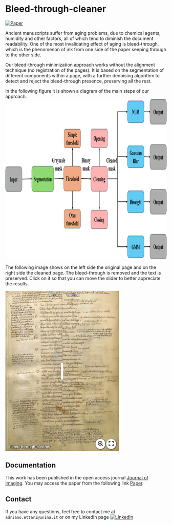 # Bleed-through-cleaner


[![Paper](https://img.shields.io/badge/Paper-blue)](https://www.mdpi.com/2313-433X/11/5/136)



Ancient manuscripts suffer from aging problems, due to chemical agents, humidity and other factors, all of which tend to diminish the document readability. One of the most invalidating effect of aging is bleed-through, which is the phenomenon of ink from one side of the paper seeping through to the other side. 

Our bleed-through minimization approach works without the alignment technique (no registration of the pages). It is based on the segmentation of different components within a page, with a further denoising algorithm to detect and reject the bleed-through presence, preserving all the rest.

In the following figure it is shown a diagram of the main steps of our approach.
<img src="assets/workflow_diagram.jpg" height="500px"/>

The following image shows on the left side the original page and on the right side the cleaned page. The bleed-through is removed and the text is preserved.
Click on it so that you can move the slider to better appreciate the results.

[<img src="assets/imgsli_bleed_through_cleaner.png" height="500px"/>](https://imgsli.com/MzM4MjA4)

## Documentation
This work has been published in the open access journal [Journal of Imaging](https://www.mdpi.com/journal/jimaging ). You may access the paper from the following link [Paper](https://www.mdpi.com/2313-433X/11/5/136).

## Contact
If you have any questions, feel free to contact me at `adriano.ettari@unina.it` or on my LinkedIn page [![LinkedIn](https://img.shields.io/badge/LinkedIn-%230077B5.svg?logo=linkedin&logoColor=white)](https://www.linkedin.com/in/adriano-ettari-b8741b21b/)

